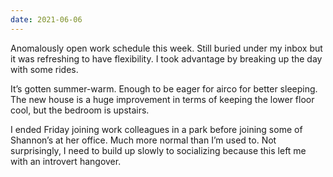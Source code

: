 ```yaml
---
date: 2021-06-06
---
```


Anomalously open work schedule this week. Still buried under my inbox but it was refreshing to have flexibility. I took advantage by breaking up the day with some rides.

It’s gotten summer-warm. Enough to be eager for airco for better sleeping. The new house is a huge improvement in terms of keeping the lower floor cool, but the bedroom is upstairs.

I ended Friday joining work colleagues in a park before joining some of Shannon’s at her office. Much more normal than I’m used to. Not surprisingly, I need to build up slowly to socializing because this left me with an introvert hangover.
